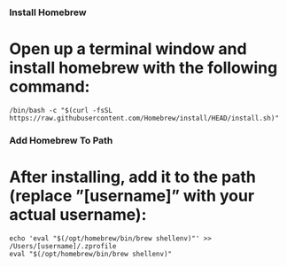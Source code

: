 ### Install Homebrew
# Open up a terminal window and install homebrew with the following command:
```
/bin/bash -c "$(curl -fsSL https://raw.githubusercontent.com/Homebrew/install/HEAD/install.sh)"
```
### Add Homebrew To Path
# After installing, add it to the path (replace ”[username]” with your actual username):
```
echo 'eval "$(/opt/homebrew/bin/brew shellenv)"' >> /Users/[username]/.zprofile
eval "$(/opt/homebrew/bin/brew shellenv)"
```
